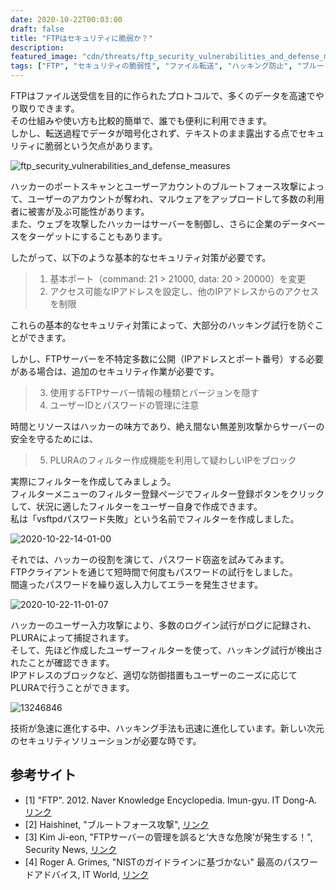 ```yaml
---
date: 2020-10-22T00:03:00
draft: false
title: "FTPはセキュリティに脆弱か？"
description: 
featured_image: "cdn/threats/ftp_security_vulnerabilities_and_defense_measures-1.png"
tags: ["FTP", "セキュリティの脆弱性", "ファイル転送", "ハッキング防止", "ブルートフォース攻撃"]
---
```


FTPはファイル送受信を目的に作られたプロトコルで、多くのデータを高速でやり取りできます。  
その仕組みや使い方も比較的簡単で、誰でも便利に利用できます。  
しかし、転送過程でデータが暗号化されず、テキストのまま露出する点でセキュリティに脆弱という欠点があります。  

<!--more-->

![ftp_security_vulnerabilities_and_defense_measures](https://blog.plura.io/cdn/threats/ftp_security_vulnerabilities_and_defense_measures-1.png)

ハッカーのポートスキャンとユーザーアカウントのブルートフォース攻撃によって、ユーザーのアカウントが奪われ、マルウェアをアップロードして多数の利用者に被害が及ぶ可能性があります。  
また、ウェブを攻撃したハッカーはサーバーを制御し、さらに企業のデータベースをターゲットにすることもあります。  

したがって、以下のような基本的なセキュリティ対策が必要です。  
> 1. 基本ポート（command: 21 > 21000, data: 20 > 20000）を変更  
> 2. アクセス可能なIPアドレスを設定し、他のIPアドレスからのアクセスを制限  

これらの基本的なセキュリティ対策によって、大部分のハッキング試行を防ぐことができます。

しかし、FTPサーバーを不特定多数に公開（IPアドレスとポート番号）する必要がある場合は、追加のセキュリティ作業が必要です。  
> 3. 使用するFTPサーバー情報の種類とバージョンを隠す  
> 4. ユーザーIDとパスワードの管理に注意  

時間とリソースはハッカーの味方であり、絶え間ない無差別攻撃からサーバーの安全を守るためには、  

> 5. PLURAのフィルター作成機能を利用して疑わしいIPをブロック  

実際にフィルターを作成してみましょう。  
フィルターメニューのフィルター登録ページでフィルター登録ボタンをクリックして、状況に適したフィルターをユーザー自身で作成できます。  
私は「vsftpdパスワード失敗」という名前でフィルターを作成しました。

![2020-10-22-14-01-00](https://github.com/user-attachments/assets/c138c413-1731-48b7-9d5d-b5aeab3a3865)

それでは、ハッカーの役割を演じて、パスワード窃盗を試みてみます。  
FTPクライアントを通じて短時間で何度もパスワードの試行をしました。  
間違ったパスワードを繰り返し入力してエラーを発生させます。

![2020-10-22-11-01-07](https://github.com/user-attachments/assets/bc9e7633-6979-4bac-9abd-6e10a122b35c)

ハッカーのユーザー入力攻撃により、多数のログイン試行がログに記録され、PLURAによって捕捉されます。  
そして、先ほど作成したユーザーフィルターを使って、ハッキング試行が検出されたことが確認できます。  
IPアドレスのブロックなど、適切な防御措置もユーザーのニーズに応じてPLURAで行うことができます。

![13246846](https://github.com/user-attachments/assets/701840ca-3cd0-458c-a6ec-b33374209023)

技術が急速に進化する中、ハッキング手法も迅速に進化しています。新しい次元のセキュリティソリューションが必要な時です。

## 参考サイト
- [1] "FTP". 2012. Naver Knowledge Encyclopedia. Imun-gyu. IT Dong-A. [リンク](https://bit.ly/2HV8KYf)
- [2] Haishinet, "ブルートフォース攻撃", [リンク](https://bit.ly/2JkbUoF)
- [3] Kim Ji-eon, "FTPサーバーの管理を誤ると‘大きな危険’が発生する！", Security News, [リンク](https://bit.ly/2TITy2D)
- [4] Roger A. Grimes, "NISTのガイドラインに基づかない" 最高のパスワードアドバイス, IT World, [リンク](https://bit.ly/320D0rG)
